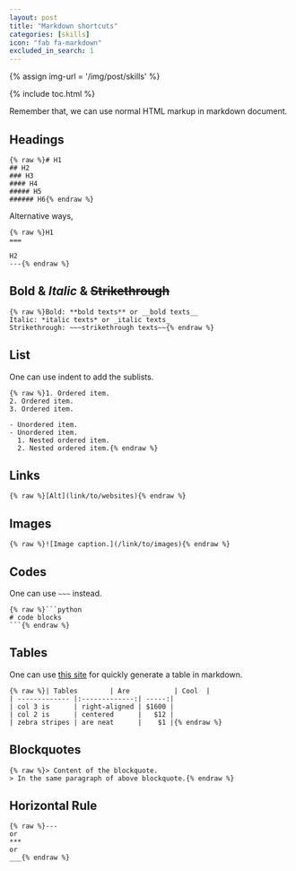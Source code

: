 ```yaml
---
layout: post
title: "Markdown shortcuts"
categories: [skills]
icon: "fab fa-markdown"
excluded_in_search: 1
---
```


{% assign img-url = '/img/post/skills' %}

{% include toc.html %}

Remember that, we can use normal HTML markup in markdown document.

## Headings

~~~
{% raw %}# H1
## H2
### H3
#### H4
##### H5
###### H6{% endraw %} 
~~~

Alternative ways,

~~~
{% raw %}H1
===

H2
---{% endraw %} 
~~~

## **Bold** & *Italic* & ~~Strikethrough~~

~~~
{% raw %}Bold: **bold texts** or __bold texts__
Italic: *italic texts* or _italic texts_
Strikethrough: ~~~strikethrough texts~~{% endraw %}
~~~

## List

One can use indent to add the sublists.

~~~
{% raw %}1. Ordered item.
2. Ordered item.
3. Ordered item.

- Unordered item.
- Unordered item.
  1. Nested ordered item.
  2. Nested ordered item.{% endraw %} 
~~~

## Links

~~~
{% raw %}[Alt](link/to/websites){% endraw %} 
~~~

## Images

~~~
{% raw %}![Image caption.](/link/to/images){% endraw %} 
~~~

## Codes

One can use `~~~` instead.

~~~
{% raw %}```python
# code blocks
```{% endraw %} 
~~~

## Tables

One can use [this site](http://www.tablesgenerator.com/markdown_tables) for quickly generate a table in markdown.

~~~
{% raw %}| Tables        | Are           | Cool  |
| ------------- |:-------------:| -----:|
| col 3 is      | right-aligned | $1600 |
| col 2 is      | centered      |   $12 |
| zebra stripes | are neat      |    $1 |{% endraw %} 
~~~

## Blockquotes

~~~
{% raw %}> Content of the blockquote.
> In the same paragraph of above blockquote.{% endraw %} 
~~~

## Horizontal Rule

~~~
{% raw %}---
or
***
or 
___{% endraw %} 
~~~
